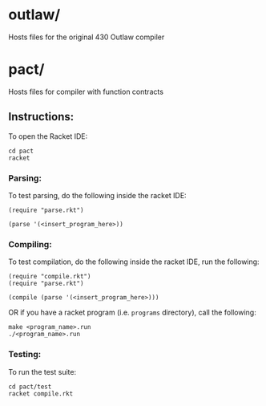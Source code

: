 # outlaw/

Hosts files for the original 430 Outlaw compiler

# pact/

Hosts files for compiler with function contracts

## Instructions:
To open the Racket IDE:
```
cd pact
racket
```

### Parsing:
To test parsing, do the following inside the racket IDE:

```
(require "parse.rkt")

(parse '(<insert_program_here>))
```

### Compiling:
To test compilation, do the following inside the racket IDE, run the following:

```
(require "compile.rkt")
(require "parse.rkt")

(compile (parse '(<insert_program_here>)))
```

OR if you have a racket program (i.e.  `programs` directory), call the following:
```
make <program_name>.run
./<program_name>.run
```

### Testing:
To run the test suite:
```
cd pact/test
racket compile.rkt
```
